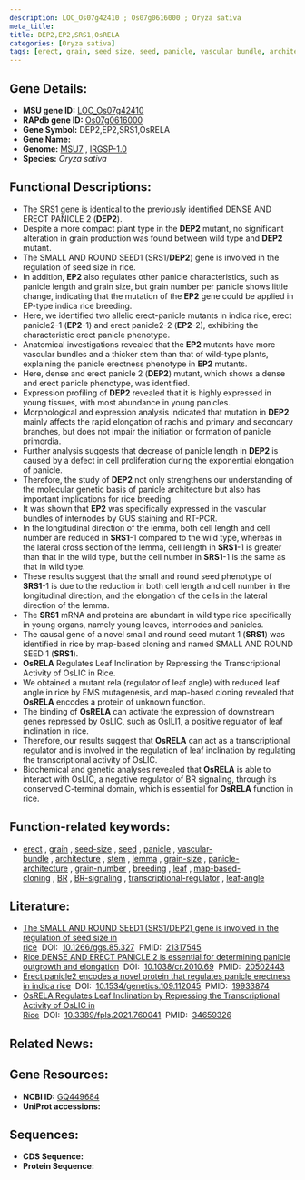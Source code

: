 ```yaml
---
description: LOC_Os07g42410 ; Os07g0616000 ; Oryza sativa
meta_title:
title: DEP2,EP2,SRS1,OsRELA
categories: [Oryza sativa]
tags: [erect, grain, seed size, seed, panicle, vascular bundle, architecture, stem, lemma, grain size, panicle architecture, grain number, breeding, leaf, map-based cloning,  BR , BR signaling, transcriptional regulator, leaf angle]
---
```


## Gene Details:
- **MSU gene ID:** [LOC_Os07g42410](http://rice.uga.edu/cgi-bin/ORF_infopage.cgi?orf=LOC_Os07g42410)  
- **RAPdb gene ID:** [Os07g0616000](https://rapdb.dna.affrc.go.jp/locus/?name=Os07g0616000)  
- **Gene Symbol:** DEP2,EP2,SRS1,OsRELA
- **Gene Name:**
- **Genome:**  [MSU7](http://rice.uga.edu/)&nbsp;,&nbsp;[IRGSP-1.0](https://rapdb.dna.affrc.go.jp/download/irgsp1.html)
- **Species:** *Oryza sativa*

## Functional Descriptions:
   - The SRS1 gene is identical to the previously identified DENSE AND ERECT PANICLE 2 (**DEP2**).
   - Despite a more compact plant type in the **DEP2** mutant, no significant alteration in grain production was found between wild type and **DEP2** mutant.
   - The SMALL AND ROUND SEED1 (SRS1/**DEP2**) gene is involved in the regulation of seed size in rice.
   - In addition, **EP2** also regulates other panicle characteristics, such as panicle length and grain size, but grain number per panicle shows little change, indicating that the mutation of the **EP2** gene could be applied in EP-type indica rice breeding.
   - Here, we identified two allelic erect-panicle mutants in indica rice, erect panicle2-1 (**EP2**-1) and erect panicle2-2 (**EP2**-2), exhibiting the characteristic erect panicle phenotype.
   - Anatomical investigations revealed that the **EP2** mutants have more vascular bundles and a thicker stem than that of wild-type plants, explaining the panicle erectness phenotype in **EP2** mutants.
   - Here, dense and erect panicle 2 (**DEP2**) mutant, which shows a dense and erect panicle phenotype, was identified.
   - Expression profiling of **DEP2** revealed that it is highly expressed in young tissues, with most abundance in young panicles.
   - Morphological and expression analysis indicated that mutation in **DEP2** mainly affects the rapid elongation of rachis and primary and secondary branches, but does not impair the initiation or formation of panicle primordia.
   - Further analysis suggests that decrease of panicle length in **DEP2** is caused by a defect in cell proliferation during the exponential elongation of panicle.
   - Therefore, the study of **DEP2** not only strengthens our understanding of the molecular genetic basis of panicle architecture but also has important implications for rice breeding.
   - It was shown that **EP2** was specifically expressed in the vascular bundles of internodes by GUS staining and RT-PCR.
   - In the longitudinal direction of the lemma, both cell length and cell number are reduced in **SRS1**-1 compared to the wild type, whereas in the lateral cross section of the lemma, cell length in **SRS1**-1 is greater than that in the wild type, but the cell number in **SRS1**-1 is the same as that in wild type.
   - These results suggest that the small and round seed phenotype of **SRS1**-1 is due to the reduction in both cell length and cell number in the longitudinal direction, and the elongation of the cells in the lateral direction of the lemma.
   - The **SRS1** mRNA and proteins are abundant in wild type rice specifically in young organs, namely young leaves, internodes and panicles.
   - The causal gene of a novel small and round seed mutant 1 (**SRS1**) was identified in rice by map-based cloning and named SMALL AND ROUND SEED 1 (**SRS1**).
   - **OsRELA** Regulates Leaf Inclination by Repressing the Transcriptional Activity of OsLIC in Rice.
   - We obtained a mutant rela (regulator of leaf angle) with reduced leaf angle in rice by EMS mutagenesis, and map-based cloning revealed that **OsRELA** encodes a protein of unknown function.
   - The binding of **OsRELA** can activate the expression of downstream genes repressed by OsLIC, such as OsILI1, a positive regulator of leaf inclination in rice.
   - Therefore, our results suggest that **OsRELA** can act as a transcriptional regulator and is involved in the regulation of leaf inclination by regulating the transcriptional activity of OsLIC.
   - Biochemical and genetic analyses revealed that **OsRELA** is able to interact with OsLIC, a negative regulator of BR signaling, through its conserved C-terminal domain, which is essential for **OsRELA** function in rice.

## Function-related keywords:
   - [erect](/tags/erect/)&nbsp;,&nbsp;[grain](/tags/grain/)&nbsp;,&nbsp;[seed-size](/tags/seed-size/)&nbsp;,&nbsp;[seed](/tags/seed/)&nbsp;,&nbsp;[panicle](/tags/panicle/)&nbsp;,&nbsp;[vascular-bundle](/tags/vascular-bundle/)&nbsp;,&nbsp;[architecture](/tags/architecture/)&nbsp;,&nbsp;[stem](/tags/stem/)&nbsp;,&nbsp;[lemma](/tags/lemma/)&nbsp;,&nbsp;[grain-size](/tags/grain-size/)&nbsp;,&nbsp;[panicle-architecture](/tags/panicle-architecture/)&nbsp;,&nbsp;[grain-number](/tags/grain-number/)&nbsp;,&nbsp;[breeding](/tags/breeding/)&nbsp;,&nbsp;[leaf](/tags/leaf/)&nbsp;,&nbsp;[map-based-cloning](/tags/map-based-cloning/)&nbsp;,&nbsp;[BR](/tags/BR/)&nbsp;,&nbsp;[BR-signaling](/tags/BR-signaling/)&nbsp;,&nbsp;[transcriptional-regulator](/tags/transcriptional-regulator/)&nbsp;,&nbsp;[leaf-angle](/tags/leaf-angle/)

## Literature:
   - [The SMALL AND ROUND SEED1 (SRS1/DEP2) gene is involved in the regulation of seed size in rice](https://www.doi.org/10.1266/ggs.85.327)&nbsp;&nbsp;DOI:&nbsp;&nbsp;[10.1266/ggs.85.327](https://www.doi.org/10.1266/ggs.85.327)&nbsp;&nbsp;PMID:&nbsp;&nbsp;[21317545](https://pubmed.ncbi.nlm.nih.gov/21317545/)
   - [Rice DENSE AND ERECT PANICLE 2 is essential for determining panicle outgrowth and elongation](https://www.doi.org/10.1038/cr.2010.69)&nbsp;&nbsp;DOI:&nbsp;&nbsp;[10.1038/cr.2010.69](https://www.doi.org/10.1038/cr.2010.69)&nbsp;&nbsp;PMID:&nbsp;&nbsp;[20502443](https://pubmed.ncbi.nlm.nih.gov/20502443/)
   - [Erect panicle2 encodes a novel protein that regulates panicle erectness in indica rice](https://www.doi.org/10.1534/genetics.109.112045)&nbsp;&nbsp;DOI:&nbsp;&nbsp;[10.1534/genetics.109.112045](https://www.doi.org/10.1534/genetics.109.112045)&nbsp;&nbsp;PMID:&nbsp;&nbsp;[19933874](https://pubmed.ncbi.nlm.nih.gov/19933874/)
   - [OsRELA Regulates Leaf Inclination by Repressing the Transcriptional Activity of OsLIC in Rice](https://www.doi.org/10.3389/fpls.2021.760041)&nbsp;&nbsp;DOI:&nbsp;&nbsp;[10.3389/fpls.2021.760041](https://www.doi.org/10.3389/fpls.2021.760041)&nbsp;&nbsp;PMID:&nbsp;&nbsp;[34659326](https://pubmed.ncbi.nlm.nih.gov/34659326/)

## Related News:

## Gene Resources:
- **NCBI ID:**  [GQ449684](http://www.ncbi.nlm.nih.gov/nuccore/GQ449684)
- **UniProt accessions:** [](https://www.uniprot.org/uniprotkb//entry)

## Sequences:
- **CDS Sequence:**
- **Protein Sequence:**
